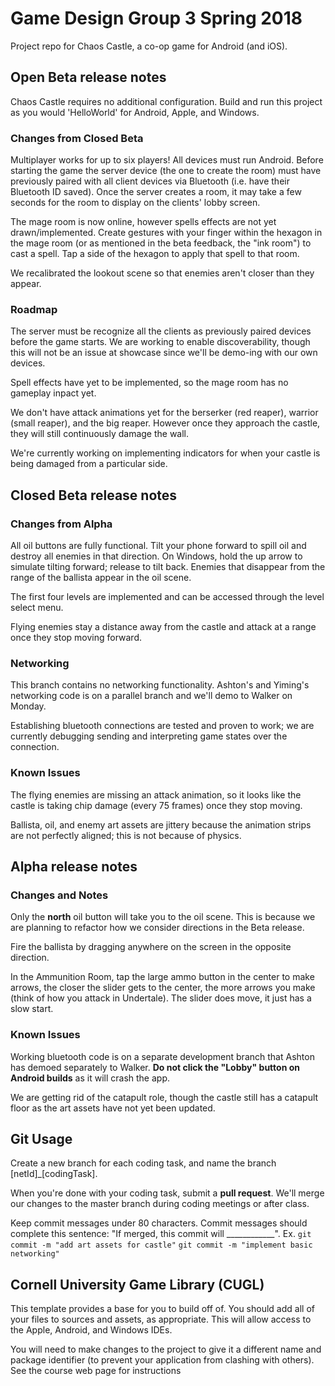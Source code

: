 # Game Design Group 3 Spring 2018
Project repo for Chaos Castle, a co-op game for Android (and iOS).

## Open Beta release notes
Chaos Castle requires no additional configuration. Build and run this project as you would 'HelloWorld' for Android, Apple, and Windows.

### Changes from Closed Beta
Multiplayer works for up to six players! All devices must run Android. Before starting the game the server device (the one to create the room) must have previously paired with all client devices via Bluetooth (i.e. have their Bluetooth ID saved). Once the server creates a room, it may take a few seconds for the room to display on the clients' lobby screen.

The mage room is now online, however spells effects are not yet drawn/implemented. Create gestures with your finger within the hexagon in the mage room (or as mentioned in the beta feedback, the "ink room") to cast a spell. Tap a side of the hexagon to apply that spell to that room.

We recalibrated the lookout scene so that enemies aren't closer than they appear.

### Roadmap
The server must be recognize all the clients as previously paired devices before the game starts. We are working to enable discoverability, though this will not be an issue at showcase since we'll be demo-ing with our own devices.

Spell effects have yet to be implemented, so the mage room has no gameplay inpact yet.

We don't have attack animations yet for the berserker (red reaper), warrior (small reaper), and the big reaper. However once they approach the castle, they will still continuously damage the wall.

We're currently working on implementing indicators for when your castle is being damaged from a particular side.


## Closed Beta release notes

### Changes from Alpha
All oil buttons are fully functional. Tilt your phone forward to spill oil and destroy all enemies in that direction. On Windows, hold the up arrow to simulate tilting forward; release to tilt back. Enemies that disappear from the range of the ballista appear in the oil scene.

The first four levels are implemented and can be accessed through the level select menu.

Flying enemies stay a distance away from the castle and attack at a range once they stop moving forward.

### Networking
This branch contains no networking functionality. Ashton's and Yiming's networking code is on a parallel branch and we'll demo to Walker on Monday.

Establishing bluetooth connections are tested and proven to work; we are currently debugging sending and interpreting game states over the connection.


### Known Issues
The flying enemies are missing an attack animation, so it looks like the castle is taking chip damage (every 75 frames) once they stop moving.

Ballista, oil, and enemy art assets are jittery because the animation strips are not perfectly aligned; this is not because of physics.


## Alpha release notes

### Changes and Notes
Only the **north** oil button will take you to the oil scene. This is because we are planning to refactor how we consider directions in the Beta release.

Fire the ballista by dragging anywhere on the screen in the opposite direction.

In the Ammunition Room, tap the large ammo button in the center to make arrows, the closer the slider gets to the center, the more arrows you make (think of how you attack in Undertale). The slider does move, it just has a slow start.


### Known Issues
Working bluetooth code is on a separate development branch that Ashton has demoed separately to Walker. **Do not click the "Lobby" button on Android builds** as it will crash the app.

We are getting rid of the catapult role, though the castle still has a catapult floor as the art assets have not yet been updated.


## Git Usage

Create a new branch for each coding task, and name the branch \[netId\]\_\[codingTask\].

When you're done with your coding task, submit a **pull request**. We'll merge our changes to the master branch during coding meetings or after class.

Keep commit messages under 80 characters. Commit messages should complete this sentence: "If merged, this commit will \_\_\_\_\_\_\_\_\_\_\_\_". Ex. `git commit -m "add art assets for castle"` `git commit -m "implement basic networking"`


## Cornell University Game Library (CUGL)

This template provides a base for you to build off of.  You should add all of your
files to sources and assets, as appropriate.  This will allow access to the Apple,
Android, and Windows IDEs.

You will need to make changes to the project to give it a different name and package
identifier (to prevent your application from clashing with others).  See the course 
web page for instructions
